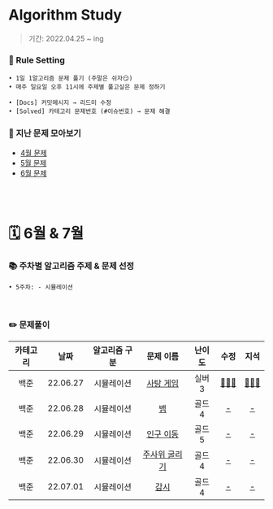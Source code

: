 # Algorithm Study
> 기간: 2022.04.25 ~ ing  

### 📌 Rule Setting
    • 1일 1알고리즘 문제 풀기 (주말은 쉬자😏)  
    • 매주 일요일 오후 11시에 주제별 풀고싶은 문제 정하기

```
• [Docs] 커밋메시지 → 리드미 수정
• [Solved] 카테고리 문제번호 (#이슈번호) → 문제 해결 
```

### 👀 지난 문제 모아보기
- [4월 문제](모아보기/4월문제.md)
- [5월 문제](모아보기/5월문제.md)
- [6월 문제](모아보기/6월문제.md)

</br></br>

# 🗓 6월 & 7월
### 📚 주차별 알고리즘 주제 & 문제 선정
    • 5주차: - 시뮬레이션
</br>

### ✏️ 문제풀이
| 카테고리 | 날짜 | 알고리즘 구분 | 문제 이름 | 난이도 | 수정 | 지석 |  
| :----------: | :----------: | :----------: | :----------: | :----------: | :----------: | :----------: | 
| 백준 | 22.06.27 | 시뮬레이션 | [사탕 게임](https://www.acmicpc.net/problem/3085) | 실버 3 | [🙆🏻‍♀️](수정/Simulation/BOJ3085.md) | [🙆🏻‍♂️](지석/Simulation/BOJ3085.md) |
| 백준 | 22.06.28 | 시뮬레이션 | [뱀](https://www.acmicpc.net/problem/3190) | 골드 4 | [-]() | [-]() |
| 백준 | 22.06.29 | 시뮬레이션 | [인구 이동](https://www.acmicpc.net/problem/16234) | 골드 5 | [-]() | [-]() |
| 백준 | 22.06.30 | 시뮬레이션 | [주사위 굴리기](https://www.acmicpc.net/problem/14499) | 골드 4 | [-]() | [-]() |
| 백준 | 22.07.01 | 시뮬레이션 | [감시](https://www.acmicpc.net/problem/15683) | 골드 4 | [-]() | [-]() |